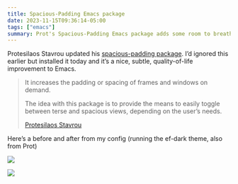 ```yaml
---
title: Spacious-Padding Emacs package
date: 2023-11-15T09:36:14-05:00
tags: ["emacs"]
summary: Prot's Spacious-Padding Emacs package adds some room to breath in the Emacs UI.
---
```


Protesilaos Stavrou updated his [spacious-padding package](https://git.sr.ht/~protesilaos/spacious-padding). I’d ignored this earlier but installed it today and it’s a nice, subtle, quality-of-life improvement to Emacs.

> It increases the padding or spacing of frames and windows on demand.
>
> The idea with this package is to provide the means to easily toggle between terse and spacious views, depending on the user’s needs.
>
> [Protesilaos Stavrou](https://protesilaos.com/codelog/2023-06-03-emacs-spacious-padding/)

Here’s a before and after from my config (running the ef-dark theme, also from Prot)

![](/img/2023/20231129-before.png)

![](/img/2023/20231129-after.png)



